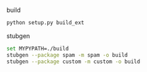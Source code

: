 build 
```bash
python setup.py build_ext
```


stubgen
```bash
set MYPYPATH=./build
stubgen --package spam -m spam -o build
stubgen --package custom -m custom -o build
```